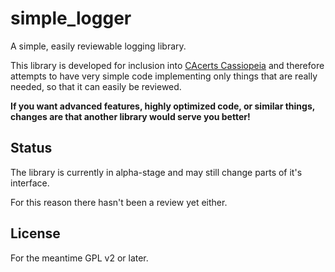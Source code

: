 simple_logger
=============

A simple, easily reviewable logging library.

This library is developed for inclusion into [CAcerts Cassiopeia](https://github.com/CAcertOrg/cacert-cassiopeia)
and therefore attempts to have very simple code implementing only things that are really needed, so
that it can easily be reviewed.

**If you want advanced features, highly optimized code, or similar things, changes are
that another library would serve you better!**


Status
------

The library is currently in alpha-stage and may still change parts of it's interface.

For this reason there hasn't been a review yet either.

License
-------

For the meantime GPL v2 or later.
